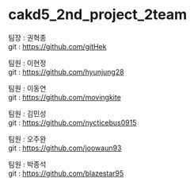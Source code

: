 # cakd5_2nd_project_2team

팀장 : 권혁종  
git : https://github.com/gitHek

팀원 : 이현정  
git : https://github.com/hyunjung28

팀원 : 이동연  
git : https://github.com/movingkite

팀원 : 김민성  
git : https://github.com/nycticebus0915

팀원 : 오주완  
git : https://github.com/joowaun93

팀원 : 박종석  
git : https://github.com/blazestar95